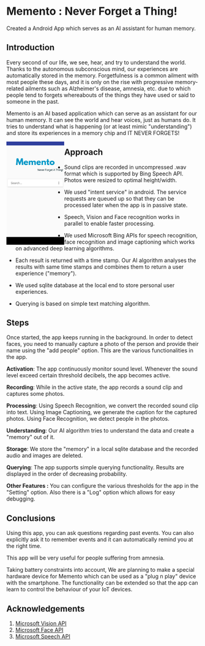 # Memento : Never Forget a Thing!

Created a Android App which serves as an AI assistant for human memory.

## Introduction

Every second of our life, we see, hear, and try to understand the world. Thanks to the autonomous subconscious mind, our experiences are automatically stored in the memory. Forgetfulness is a common ailment with most people these days, and it is only on the rise with progressive memory-related ailments such as Alzheimer's disease, amnesia, etc. due to which people tend to forgets whereabouts of the things they have used or said to someone in the past.

Memento is an AI based application which can serve as an assistant for our human memory. It can see the world and hear voices, just as humans do. It tries to understand what is happening (or at least mimic "understanding") and store its experiences in a memory chip and IT NEVER FORGETS!


<img align = "left" src="./images/app.jpeg" width='30%'>


## Approach

* Sound clips are recorded in uncompressed .wav format which is supported by Bing Speech API. Photos were resized to optimal height/width.

* We used "intent service" in android. The service requests are queued up so that they can be processed later when the app is in passive state.

* Speech, Vision and Face recognition works in parallel to enable faster processing.

* We used Microsoft Bing APIs for speech recognition, face recognition and image captioning which works on advanced deep learning algorithms.

* Each result is returned with a time stamp. Our AI algorithm analyses the results with same time stamps and combines them to return a user experience ("memory").

* We used sqlite database at the local end to store personal user experiences.

* Querying is based on simple text matching algorithm.

## Steps

Once started, the app keeps running in the background. In order to detect faces, you need to manually capture a photo of the person and provide their name using the "add people" option. This are the various functionalities in the app.

**Activation**: The app continuously monitor sound level. Whenever the sound level exceed certain threshold decibels, the app becomes active.

**Recording**: While in the active state, the app records a sound clip and captures some photos.

**Processing**: Using Speech Recognition, we convert the recorded sound clip into text. Using Image Captioning, we generate the caption for the captured photos. Using Face Recognition, we detect people in the photos.

**Understanding**: Our AI algorithm tries to understand the data and create a "memory" out of it.

**Storage**: We store the "memory" in a local sqlite database and the recorded audio and images are deleted.

**Querying**: The app supports simple querying functionality. Results are displayed in the order of decreasing probability.

**Other Features :** You can configure the various thresholds for the app in the "Setting" option. Also there is a "Log" option which allows for easy debugging.

## Conclusions

Using this app, you can ask questions regarding past events. You can also explicitly ask it to remember events and it can automatically remind you at the right time.

This app will be very useful for people suffering from amnesia.

Taking battery constraints into account, We are planning to make a special hardware device for Memento which can be used as a "plug n play" device with the smartphone. The functionality can be extended so that the app can learn to control the behaviour of your IoT devices.

## Acknowledgements

1. [Microsoft Vision API](https://www.microsoft.com/cognitive-services/en-us/computer-vision-api)
2. [Microsoft Face API](https://www.microsoft.com/cognitive-services/en-us/face-api)
3. [Microsoft Speech API](https://www.microsoft.com/cognitive-services/en-us/speech-api)

